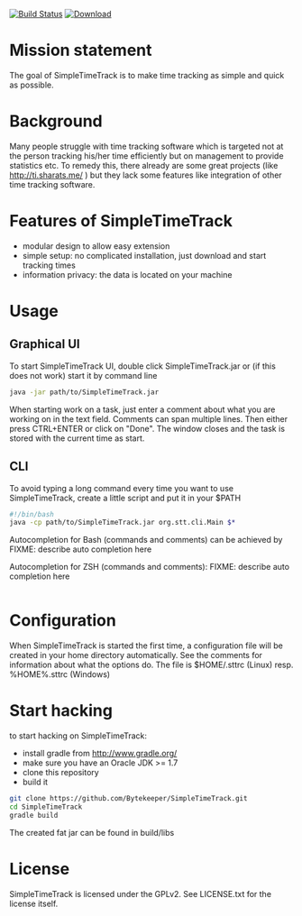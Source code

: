 [![Build Status](https://travis-ci.org/Bytekeeper/SimpleTimeTrack.svg)](https://travis-ci.org/Bytekeeper/SimpleTimeTrack) [ ![Download](https://api.bintray.com/packages/bytekeeper/generic/SimpleTimeTrack/images/download.png) ](https://bintray.com/bytekeeper/generic/SimpleTimeTrack/_latestVersion)

# Mission statement 

The goal of SimpleTimeTrack is to make time tracking as simple and quick as possible.

# Background

Many people struggle with time tracking software which is targeted not at the person tracking his/her time efficiently but on management to provide statistics etc.
To remedy this, there already are some great projects (like http://ti.sharats.me/ ) but they lack some features like integration of other time tracking software.

# Features of SimpleTimeTrack

- modular design to allow easy extension
- simple setup: no complicated installation, just download and start tracking times
- information privacy: the data is located on your machine

# Usage

## Graphical UI

To start SimpleTimeTrack UI, double click SimpleTimeTrack.jar or (if this does not work) start it by command line 
```bash
java -jar path/to/SimpleTimeTrack.jar
```

When starting work on a task, just enter a comment about what you are working on in the text field. Comments can span multiple lines. Then either press CTRL+ENTER or click on "Done". The window closes and the task is stored with the current time as start.

## CLI

To avoid typing a long command every time you want to use SimpleTimeTrack, create a little script and put it in your $PATH
```bash
#!/bin/bash
java -cp path/to/SimpleTimeTrack.jar org.stt.cli.Main $*
```

Autocompletion for Bash (commands and comments) can be achieved by 
FIXME: describe auto completion here

Autocompletion for ZSH (commands and comments):
FIXME: describe auto completion here
```zsh
```

# Configuration

When SimpleTimeTrack is started the first time, a configuration file will be created in your home directory automatically. See the comments for information about what the options do.
The file is $HOME/.sttrc (Linux) resp. %HOME%\.sttrc (Windows)

# Start hacking

to start hacking on SimpleTimeTrack:
- install gradle from http://www.gradle.org/
- make sure you have an Oracle JDK >= 1.7
- clone this repository 
- build it
```bash
git clone https://github.com/Bytekeeper/SimpleTimeTrack.git
cd SimpleTimeTrack
gradle build
```
The created fat jar can be found in build/libs

# License

SimpleTimeTrack is licensed under the GPLv2. See LICENSE.txt for the license itself.
